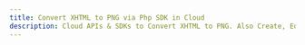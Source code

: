 ---title: Convert XHTML to PNG via Php SDK in Clouddescription: Cloud APIs & SDKs to Convert XHTML to PNG. Also Create, Edit & Render Microsoft Word & OpenOffice documents in the Cloud.---